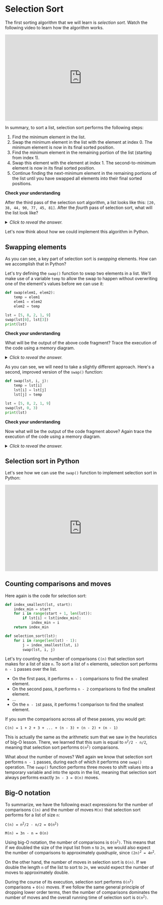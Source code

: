 # Selection Sort

The first sorting algorithm that we will learn is *selection sort*. Watch the following video to learn how the algorithm works.

<div
  style="position: relative; padding-bottom: 56.25%; height: 0;">
  <iframe
    src="https://www.youtube.com/embed/3hH8kTHFw2A"
    title="YouTube video player"
    frameborder="0"
    allow="accelerometer; autoplay; clipboard-write; encrypted-media; gyroscope; picture-in-picture"
    allowfullscreen
    style="position: absolute; top: 0; left: 0; width: 100%; height: 100%;">
  </iframe>
</div>

In summary, to sort a list, selection sort performs the following steps:

1. Find the minimum element in the list.
2. Swap the minimum element in the list with the element at index 0. The minimum element is now in its final sorted position.
3. Find the minimum element in the remaining portion of the list (starting from index 1).
4. Swap this element with the element at index 1. The second-to-minimum element is now in its final sorted position.
5. Continue finding the next-minimum element in the remaining portions of the list until you have swapped all elements into their final sorted positions.

<aside>
<b>Check your understanding</b>
<p>After the third pass of the selection sort algorithm, a list looks like this: <code>[20, 38, 44, 90, 77, 45, 81]</code>. After the <i>fourth</i> pass of selection sort, what will the list look like?</p>
<details>
<summary>
<i>Click to reveal the answer.</i>
</summary>
<p><b>Answer.</b> The fourth iteration of selection sort will look for the minimum element starting from index 3 in the list. In the unsorted portion of the list, 45 is the minimum element. Therefore, it will be swapped with the element at index 3, making this list: <code>[20, 38, 44, 45, 77, 90, 81]</code>.</p>
</details>
</aside>

Let's now think about how we could implement this algorithm in Python.

## Swapping elements

As you can see, a key part of selection sort is *swapping* elements. How can we accomplish that in Python?

Let's try defining the `swap()` function to swap two elements in a list. We'll make use of a variable `temp` to allow the swap to happen without overwriting one of the element's values before we can use it:

```python
def swap(elem1, elem2):
    temp = elem1
    elem1 = elem2
    elem2 = temp

lst = [5, 8, 2, 1, 9]
swap(lst[0], lst[3])
print(lst)
```

<aside>
<b>Check your understanding</b>
<p>What will be the output of the above code fragment? Trace the execution of the code using a memory diagram.</p>
<details>
<summary>
<i>Click to reveal the answer.</i>
</summary>
<p><b>Answer.</b></p>
<div
  style="position: relative; padding-bottom: 56.25%; height: 0;">
  <iframe
    src="https://www.youtube.com/embed/amyZCR1XkF0"
    title="YouTube video player"
    frameborder="0"
    allow="accelerometer; autoplay; clipboard-write; encrypted-media; gyroscope; picture-in-picture"
    allowfullscreen
    style="position: absolute; top: 0; left: 0; width: 100%; height: 100%;">
  </iframe>
</div>
</details>
</aside>

As you can see, we will need to take a slightly different approach. Here's a second, improved version of the `swap()` function:

```python
def swap(lst, i, j):
    temp = lst[i]
    lst[i] = lst[j]
    lst[j] = temp

lst = [5, 8, 2, 1, 9]
swap(lst, 0, 3)
print(lst)
```

<aside>
<b>Check your understanding</b>
<p>Now what will be the output of the code fragment above? Again trace the execution of the code using a memory diagram.</p>
<details>
<summary>
<i>Click to reveal the answer.</i>
</summary>
<p><b>Answer.</b> Oops! Video coming soon.</p>
</details>
</aside>

## Selection sort in Python

Let's see how we can use the `swap()` function to implement selection sort in Python:

<div
  style="position: relative; padding-bottom: 56.25%; height: 0;">
  <iframe
    src="https://www.youtube.com/embed/os0Js5f22U0"
    title="YouTube video player"
    frameborder="0"
    allow="accelerometer; autoplay; clipboard-write; encrypted-media; gyroscope; picture-in-picture"
    allowfullscreen
    style="position: absolute; top: 0; left: 0; width: 100%; height: 100%;">
  </iframe>
</div>

## Counting comparisons and moves

Here again is the code for selection sort:

```python
def index_smallest(lst, start):
    index_min = start
    for i in range(start + 1, len(lst)):
        if lst[i] < lst[index_min]:
            index_min = i
    return index_min

def selection_sort(lst):
    for i in range(len(lst) - 1):
        j = index_smallest(lst, i)
        swap(lst, i, j)
```

Let's try counting the number of comparisons `C(n)` that selection sort makes for a list of size `n`. To sort a list of `n` elements, selection sort performs `n - 1` passes over the list.

* On the first pass, it performs `n - 1` comparisons to find the smallest element.
* On the second pass, it performs `n - 2` comparisons to find the smallest element.
* ...
* On the `n - 1`st pass, it performs 1 comparison to find the smallest element.

If you sum the comparisons across all of these passes, you would get:

`C(n) = 1 + 2 + 3 + ... + (n - 3) + (n - 2) + (n - 1)`

This is actually the same as the arithmetic sum that we saw in the heuristics of big-O lesson. There, we learned that this sum is equal to <code>n<sup>2</sup>/2 - n/2</code>, meaning that selection sort performs <code>O(n<sup>2</sup>)</code> comparisons.

What about the number of moves? Well again we know that selection sort performs `n - 1` passes, during each of which it performs one `swap()` operation. The `swap()` function performs three moves to shift values into a temporary variable and into the spots in the list, meaning that selection sort always performs exactly `3n - 3 = O(n)` moves.

## Big-O notation

To summarize, we have the following exact expressions for the number of comparisons `C(n)` and the number of moves `M(n)` that selection sort performs for a list of size `n`:

<code>C(n) = n<sup>2</sup>/2 - n/2 = O(n<sup>2</sup>)</code>

`M(n) = 3n - n = O(n)`

Using big-O notation, the number of comparisons is <code>O(n<sup>2</sup>)</code>. This means that if we doubled the size of the input list from `n` to `2n`, we would also expect the number of comparisons to approximately *quadruple*, since <code>(2n)<sup>2</sup> = 4n<sup>2</sup></code>.

On the other hand, the number of moves in selection sort is `O(n)`. If we double the length `n` of the list to sort to `2n`, we would expect the number of moves to approximately double.

During the course of its execution, selection sort performs <code>O(n<sup>2</sup>)</code> comparisons + `O(n)` moves. If we follow the same general principle of dropping lower order terms, then the number of comparisons dominates the number of moves and the overall running time of selection sort is <code>O(n<sup>2</sup>)</code>.
